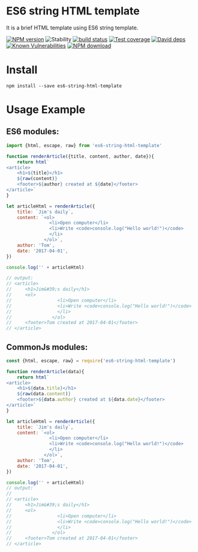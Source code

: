 # ES6 string HTML template

It is a brief HTML template using ES6 string template.

[![NPM version][npm-image]][npm-url]
![Stability][stability]
[![build status][travis-image]][travis-url]
[![Test coverage][codecov-image]][codecov-url]
[![David deps][david-image]][david-url]
[![Known Vulnerabilities][snyk-image]][snyk-url]
[![NPM download][download-image]][download-url]


[npm-image]: https://img.shields.io/npm/v/es6-string-html-template.svg?style=flat-square
[npm-url]: https://npmjs.org/package/es6-string-html-template
[stability]: https://img.shields.io/badge/stability-stable-brightgreen.svg
[travis-image]: https://img.shields.io/travis/Clarence-pan/node-es6-string-html-template.svg?style=flat-square
[travis-url]: https://travis-ci.org/Clarence-pan/node-es6-string-html-template
[codecov-image]: https://codecov.io/gh/Clarence-pan/node-es6-string-html-template/branch/master/graph/badge.svg
[codecov-url]: https://codecov.io/gh/Clarence-pan/node-es6-string-html-template
[david-image]: https://img.shields.io/david/Clarence-pan/node-es6-string-html-template.svg?style=flat-square
[david-url]: https://david-dm.org/Clarence-pan/node-es6-string-html-template
[snyk-image]: https://snyk.io/test/npm/es6-string-html-template/badge.svg?style=flat-square
[snyk-url]: https://snyk.io/test/npm/es6-string-html-template
[download-image]: https://img.shields.io/npm/dm/es6-string-html-template.svg?style=flat-square
[download-url]: https://npmjs.org/package/es6-string-html-template



# Install

```
npm install --save es6-string-html-template
```

# Usage Example

## ES6 modules:

```js
import {html, escape, raw} from 'es6-string-html-template'

function renderArticle({title, content, author, date}){
    return html`
<article>
    <h1>${title}</h1>
    ${raw(content)}
    <footer>${author} created at ${date}</footer>
</article>`
}

let articleHtml = renderArticle({
    title: `Jim's daily`,
    content: `<ol>
                <li>Open computer</li>
                <li>Write <code>console.log("Hello world!")</code>
                </li>
              </ol>`,
    author: 'Tom',
    date: '2017-04-01',
})

console.log('' + articleHtml)

// output:
// <article>
//     <h1>Jim&#39;s daily</h1>
//     <ol>
//                 <li>Open computer</li>
//                 <li>Write <code>console.log("Hello world!")</code>
//                 </li>
//               </ol>
//     <footer>Tom created at 2017-04-01</footer>
// </article>

```

## CommonJs modules:

```js
const {html, escape, raw} = require('es6-string-html-template')

function renderArticle(data){
    return html`
<article>
    <h1>${data.title}</h1>
    ${raw(data.content)}
    <footer>${data.author} created at ${data.date}</footer>
</article>`
}

let articleHtml = renderArticle({
    title: `Jim's daily`,
    content: `<ol>
                <li>Open computer</li>
                <li>Write <code>console.log("Hello world!")</code>
                </li>
              </ol>`,
    author: 'Tom',
    date: '2017-04-01',
})

console.log('' + articleHtml)
// output:
//
// <article>
//     <h1>Jim&#39;s daily</h1>
//     <ol>
//                 <li>Open computer</li>
//                 <li>Write <code>console.log("Hello world!")</code>
//                 </li>
//               </ol>
//     <footer>Tom created at 2017-04-01</footer>
// </article>
```
